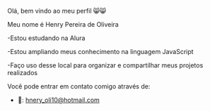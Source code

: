 Olá, bem vindo ao meu perfil 😸😸

Meu nome é Henry Pereira de Oliveira

  -Estou estudando na Alura
  
  -Estou ampliando meus conhecimento na linguagem JavaScript
  
  -Faço uso desse local para organizar e compartilhar meus projetos realizados

Você pode entrar em contato comigo através de: 

  - 📧: hnery_oli10@hotmail.com

